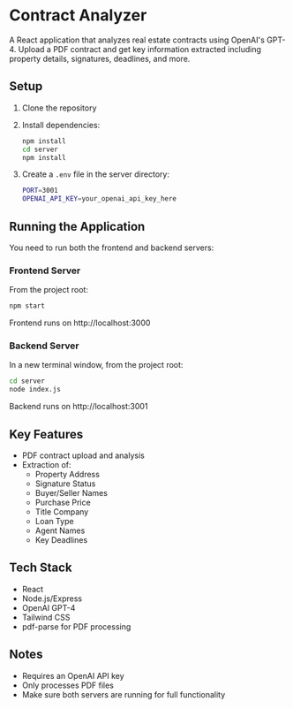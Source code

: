 # Contract Analyzer

A React application that analyzes real estate contracts using OpenAI's GPT-4. Upload a PDF contract and get key information extracted including property details, signatures, deadlines, and more.

## Setup

1. Clone the repository
2. Install dependencies:

   ```bash
   npm install
   cd server
   npm install
   ```

3. Create a `.env` file in the server directory:

   ```bash
   PORT=3001
   OPENAI_API_KEY=your_openai_api_key_here
   ```

## Running the Application

You need to run both the frontend and backend servers:

### Frontend Server

From the project root:

```bash
npm start
```

Frontend runs on http://localhost:3000

### Backend Server

In a new terminal window, from the project root:

```bash
cd server
node index.js
```

Backend runs on http://localhost:3001

## Key Features

- PDF contract upload and analysis
- Extraction of:
  - Property Address
  - Signature Status
  - Buyer/Seller Names
  - Purchase Price
  - Title Company
  - Loan Type
  - Agent Names
  - Key Deadlines

## Tech Stack

- React
- Node.js/Express
- OpenAI GPT-4
- Tailwind CSS
- pdf-parse for PDF processing

## Notes

- Requires an OpenAI API key
- Only processes PDF files
- Make sure both servers are running for full functionality
